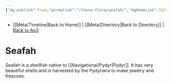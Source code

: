 ```yaml
---
{"dg-publish":true,"permalink":"/fauna-flora/seafah/","dgHomeLink":false}
---
```


- [[Meta/Timeline\|Back to Home]] | [[Meta/Directory\|Back to Directory]] | [Back to Ao3](https://archiveofourown.org/works/19334440/chapters/45992584)

# Seafah
Seafah is a shellfish native to [[Navigational/Pydyr\|Pydyr]]. It has very beautiful shells and is harvested by the Pydyrians to make jewelry and frescoes. 


